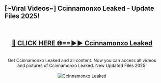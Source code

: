 <h2>[~Viral Videos~] Ccinnamonxo Leaked - Update Files 2025!</h2>
<br>
<div align="center">
<h2><a href="https://betterlinks.top/A2PfLJ" rel="nofollow">🔴 CLICK HERE 🌐==►► Ccinnamonxo Leaked</a></h2>
<br>
Get Ccinnamonxo Leaked and all content. Now you can access all videos and pictures of Ccinnamonxo Leaked. New Updated Files 2025!
<br>
<br>
<a href="https://betterlinks.top/A2PfLJ" rel="nofollow" data-target="animated-image.originalLink"><img src="https://i.ibb.co.com/WyWwxjT/player-gif2.gif" alt="Ccinnamonxo Leaked" style="max-width: 100%; display: inline-block;" data-target="animated-image.originalImage"></a>
</div>
<br>

